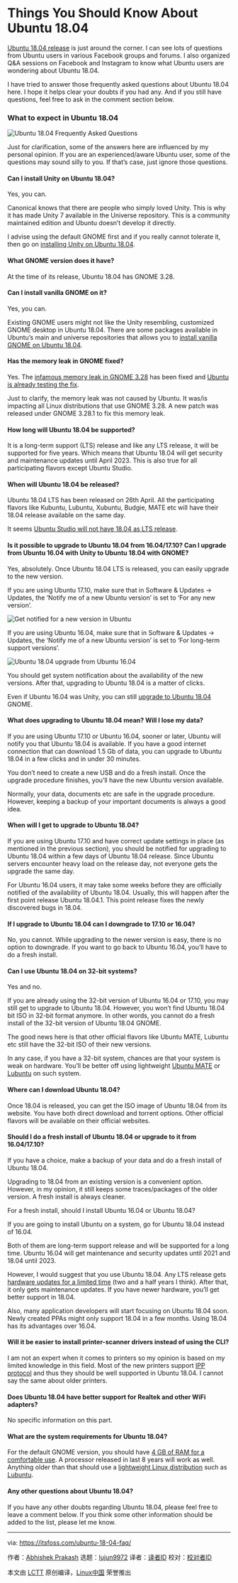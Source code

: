 Things You Should Know About Ubuntu 18.04
======
[Ubuntu 18.04 release][1] is just around the corner. I can see lots of questions from Ubuntu users in various Facebook groups and forums. I also organized Q&A sessions on Facebook and Instagram to know what Ubuntu users are wondering about Ubuntu 18.04.

I have tried to answer those frequently asked questions about Ubuntu 18.04 here. I hope it helps clear your doubts if you had any. And if you still have questions, feel free to ask in the comment section below.

### What to expect in Ubuntu 18.04

![Ubuntu 18.04 Frequently Asked Questions][2]

Just for clarification, some of the answers here are influenced by my personal opinion. If you are an experienced/aware Ubuntu user, some of the questions may sound silly to you. If that’s case, just ignore those questions.

#### Can I install Unity on Ubuntu 18.04?

Yes, you can.

Canonical knows that there are people who simply loved Unity. This is why it has made Unity 7 available in the Universe repository. This is a community maintained edition and Ubuntu doesn’t develop it directly.

I advise using the default GNOME first and if you really cannot tolerate it, then go on [installing Unity on Ubuntu 18.04][3].

#### What GNOME version does it have?

At the time of its release, Ubuntu 18.04 has GNOME 3.28.

#### Can I install vanilla GNOME on it?

Yes, you can.

Existing GNOME users might not like the Unity resembling, customized GNOME desktop in Ubuntu 18.04. There are some packages available in Ubuntu’s main and universe repositories that allows you to [install vanilla GNOME on Ubuntu 18.04][4].

#### Has the memory leak in GNOME fixed?

Yes. The [infamous memory leak in GNOME 3.28][5] has been fixed and [Ubuntu is already testing the fix][6].

Just to clarify, the memory leak was not caused by Ubuntu. It was/is impacting all Linux distributions that use GNOME 3.28. A new patch was released under GNOME 3.28.1 to fix this memory leak.

#### How long will Ubuntu 18.04 be supported?

It is a long-term support (LTS) release and like any LTS release, it will be supported for five years. Which means that Ubuntu 18.04 will get security and maintenance updates until April 2023. This is also true for all participating flavors except Ubuntu Studio.

#### When will Ubuntu 18.04 be released?

Ubuntu 18.04 LTS has been released on 26th April. All the participating flavors like Kubuntu, Lubuntu, Xubuntu, Budgie, MATE etc will have their 18.04 release available on the same day.

It seems [Ubuntu Studio will not have 18.04 as LTS release][7].

#### Is it possible to upgrade to Ubuntu 18.04 from 16.04/17.10? Can I upgrade from Ubuntu 16.04 with Unity to Ubuntu 18.04 with GNOME?

Yes, absolutely. Once Ubuntu 18.04 LTS is released, you can easily upgrade to the new version.

If you are using Ubuntu 17.10, make sure that in Software & Updates -> Updates, the ‘Notify me of a new Ubuntu version’ is set to ‘For any new version’.

![Get notified for a new version in Ubuntu][8]

If you are using Ubuntu 16.04, make sure that in Software & Updates -> Updates, the ‘Notify me of a new Ubuntu version’ is set to ‘For long-term support versions’.

![Ubuntu 18.04 upgrade from Ubuntu 16.04][9]

You should get system notification about the availability of the new versions. After that, upgrading to Ubuntu 18.04 is a matter of clicks.

Even if Ubuntu 16.04 was Unity, you can still [upgrade to Ubuntu 18.04][10] GNOME.

#### What does upgrading to Ubuntu 18.04 mean? Will I lose my data?

If you are using Ubuntu 17.10 or Ubuntu 16.04, sooner or later, Ubuntu will notify you that Ubuntu 18.04 is available. If you have a good internet connection that can download 1.5 Gb of data, you can upgrade to Ubuntu 18.04 in a few clicks and in under 30 minutes.

You don’t need to create a new USB and do a fresh install. Once the upgrade procedure finishes, you’ll have the new Ubuntu version available.

Normally, your data, documents etc are safe in the upgrade procedure. However, keeping a backup of your important documents is always a good idea.

#### When will I get to upgrade to Ubuntu 18.04?

If you are using Ubuntu 17.10 and have correct update settings in place (as mentioned in the previous section), you should be notified for upgrading to Ubuntu 18.04 within a few days of Ubuntu 18.04 release. Since Ubuntu servers encounter heavy load on the release day, not everyone gets the upgrade the same day.

For Ubuntu 16.04 users, it may take some weeks before they are officially notified of the availability of Ubuntu 18.04. Usually, this will happen after the first point release Ubuntu 18.04.1. This point release fixes the newly discovered bugs in 18.04.

#### If I upgrade to Ubuntu 18.04 can I downgrade to 17.10 or 16.04?

No, you cannot. While upgrading to the newer version is easy, there is no option to downgrade. If you want to go back to Ubuntu 16.04, you’ll have to do a fresh install.

#### Can I use Ubuntu 18.04 on 32-bit systems?

Yes and no.

If you are already using the 32-bit version of Ubuntu 16.04 or 17.10, you may still get to upgrade to Ubuntu 18.04. However, you won’t find Ubuntu 18.04 bit ISO in 32-bit format anymore. In other words, you cannot do a fresh install of the 32-bit version of Ubuntu 18.04 GNOME.

The good news here is that other official flavors like Ubuntu MATE, Lubuntu etc still have the 32-bit ISO of their new versions.

In any case, if you have a 32-bit system, chances are that your system is weak on hardware. You’ll be better off using lightweight [Ubuntu MATE][11] or [Lubuntu][12] on such system.

#### Where can I download Ubuntu 18.04?

Once 18.04 is released, you can get the ISO image of Ubuntu 18.04 from its website. You have both direct download and torrent options. Other official flavors will be available on their official websites.

#### Should I do a fresh install of Ubuntu 18.04 or upgrade to it from 16.04/17.10?

If you have a choice, make a backup of your data and do a fresh install of Ubuntu 18.04.

Upgrading to 18.04 from an existing version is a convenient option. However, in my opinion, it still keeps some traces/packages of the older version. A fresh install is always cleaner.

For a fresh install, should I install Ubuntu 16.04 or Ubuntu 18.04?

If you are going to install Ubuntu on a system, go for Ubuntu 18.04 instead of 16.04.

Both of them are long-term support release and will be supported for a long time. Ubuntu 16.04 will get maintenance and security updates until 2021 and 18.04 until 2023.

However, I would suggest that you use Ubuntu 18.04. Any LTS release gets [hardware updates for a limited time][13] (two and a half years I think). After that, it only gets maintenance updates. If you have newer hardware, you’ll get better support in 18.04.

Also, many application developers will start focusing on Ubuntu 18.04 soon. Newly created PPAs might only support 18.04 in a few months. Using 18.04 has its advantages over 16.04.

#### Will it be easier to install printer-scanner drivers instead of using the CLI?

I am not an expert when it comes to printers so my opinion is based on my limited knowledge in this field. Most of the new printers support [IPP protocol][14] and thus they should be well supported in Ubuntu 18.04. I cannot say the same about older printers.

#### Does Ubuntu 18.04 have better support for Realtek and other WiFi adapters?

No specific information on this part.

#### What are the system requirements for Ubuntu 18.04?

For the default GNOME version, you should have [4 GB of RAM for a comfortable use][15]. A processor released in last 8 years will work as well. Anything older than that should use a [lightweight Linux distribution][16] such as [Lubuntu][12].

#### Any other questions about Ubuntu 18.04?

If you have any other doubts regarding Ubuntu 18.04, please feel free to leave a comment below. If you think some other information should be added to the list, please let me know.

--------------------------------------------------------------------------------

via: https://itsfoss.com/ubuntu-18-04-faq/

作者：[Abhishek Prakash][a]
选题：[lujun9972](https://github.com/lujun9972)
译者：[译者ID](https://github.com/译者ID)
校对：[校对者ID](https://github.com/校对者ID)

本文由 [LCTT](https://github.com/LCTT/TranslateProject) 原创编译，[Linux中国](https://linux.cn/) 荣誉推出

[a]:http://itsfoss.com/author/abhishek/
[1]:https://itsfoss.com/ubuntu-18-04-release-features/
[2]:https://4bds6hergc-flywheel.netdna-ssl.com/wp-content/uploads/2018/04/ubuntu-18-04-faq-800x450.png
[3]:https://itsfoss.com/use-unity-ubuntu-17-10/
[4]:https://itsfoss.com/vanilla-gnome-ubuntu/
[5]:https://feaneron.com/2018/04/20/the-infamous-gnome-shell-memory-leak/
[6]:https://community.ubuntu.com/t/help-test-memory-leak-fixes-in-18-04-lts/5251
[7]:https://www.omgubuntu.co.uk/2018/04/ubuntu-studio-plans-to-reboot
[8]:https://4bds6hergc-flywheel.netdna-ssl.com/wp-content/uploads/2018/03/upgrade-ubuntu-2.jpeg
[9]:https://4bds6hergc-flywheel.netdna-ssl.com/wp-content/uploads/2017/10/ubuntu-18-04-upgrade-settings-800x379.png
[10]:https://itsfoss.com/upgrade-ubuntu-version/
[11]:https://ubuntu-mate.org/
[12]:https://lubuntu.net/
[13]:https://www.ubuntu.com/info/release-end-of-life
[14]:https://www.pwg.org/ipp/everywhere.html
[15]:https://help.ubuntu.com/community/Installation/SystemRequirements
[16]:https://itsfoss.com/lightweight-linux-beginners/
